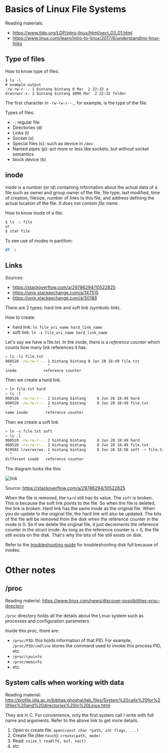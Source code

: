 # Basics of Linux File Systems
Reading materials:
- https://www.tldp.org/LDP/intro-linux/html/sect_03_01.html
- https://www.linux.com/learn/intro-to-linux/2017/6/understanding-linux-links

## Type of files

How to know type of files:
```
$ ls -l
# example output
-rw-rw-r--. 1 bintang bintang 0 Mar  2 22:32 a
drwxrwxr-x. 2 bintang bintang 4096 Mar  2 22:32 folder
```
The first character in `-rw-rw-r--.`, for example, is the type of the file.

Types of files:

- `-`: regular file
- Directories (d)
- Links (l)
- Socket (s)
- Special files (c): such as device in `/dev`
- Named pipes (p): act more or less like sockets, but without socket semantics
- block device (b)

## inode

inode is a number (or id) containing information about the actual data of a file such as owner and group owner of the file, file type, last modified, time of creation, filesize, number of links to this file, and address defining the actual location of the file. *It does not contain file name*.

How to know inode of a file:
```bash
$ ls -i file
or
$ stat file
```

To see use of inodes in partition:

```bash
df -i
```

## Links

Sources:

- https://stackoverflow.com/a/29786294/10522825
- https://unix.stackexchange.com/a/147515
- https://unix.stackexchange.com/a/50188

There are 2 types: hard link and soft link (symbolic link).

How to create:

- hard link: `ln file_ori_name hard_link_name`
- soft link: `ln -s file_ori_name hard_link_name`

Let's say we have a file.txt. In the inode, there is a *reference counter* which counts how many link references it has.

```bash
> ls -li file.txt
960528 -rw-rw-r--. 1 bintang bintang 8 Jun 28 18:49 file.txt
  ^                ^
inode            reference counter
```

Then we create a hard link.

```bash
> ln file.txt hard
> ls -l
960528 -rw-rw-r--. 2 bintang bintang     8 Jun 28 18:49 hard
960528 -rw-rw-r--. 2 bintang bintang     8 Jun 28 18:49 file.txt
  ^                ^
same inode        reference counter
```

Then we create a soft link

```bash
> ln -s file.txt soft
> ls -l
960528 -rw-rw-r--. 2 bintang bintang     8 Jun 28 18:49 hard
960528 -rw-rw-r--. 2 bintang bintang     8 Jun 28 18:49 file.txt
919502 lrwxrwxrwx. 1 bintang bintang     8 Jun 28 18:58 soft -> file.txt
  ^                ^
different inode   reference counter
```

The diagram looks like this:

![link](https://i.stack.imgur.com/ka2ab.jpg)

Source: https://stackoverflow.com/a/29786294/10522825

When the file is removed, the `hard` still has its value. The `soft` is broken. This is because the soft link points to the file. So when the file is deleted, the link is broken. Hard link has the same inode as the original file. When you do update to the original file, the hard link will also be updated. The bits of the file will be removed from the disk when the reference counter in the inode is 0. So if we delete the original file, it just decrements the reference counter in the struct inode. As long as the reference counter is > 0, the file still exists on the disk. That's why the bits of file still exists on disk.

Refer to the [troubleshooting guide](troubleshooting_guide.md) for troubleshooting disk full because of inodes.

# Other notes

## /proc

Reading material: https://www.linux.com/news/discover-possibilities-proc-directory 

`/proc` directory holds all the details about the Linux system such as processes and configuration parameters.

Inside this proc, there are:
- `/proc/PID`: this holds information of that PID. For example, `/proc/PID/cmdline` stores the command used to invoke this process PID, etc.
- `/proc/cpuinfo`
- `/proc/meminfo`
- etc.

## System calls when working with data

Reading material: http://profile.iiita.ac.in/bibhas.ghoshal/lab_files/System%20calls%20for%20files%20and%20directories%20in%20Linux.html

They are in C. For convenience, only the first system call I write with full name and arguments. Refer to the above link to get more details.
1. Open or create file: `open(const char *path, int flags, ...)`
2. Create file (like `touch`): `create(path, mode)`
3. Read: `ssize_t read(fd, buf, noct)`
4. etc